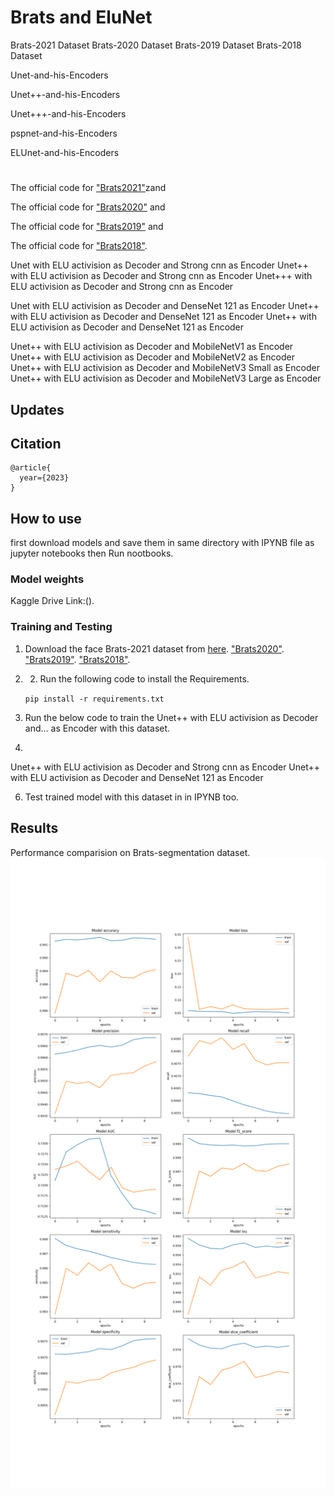 # Brats and EluNet
Brats-2021 Dataset
Brats-2020 Dataset
Brats-2019 Dataset
Brats-2018 Dataset

Unet-and-his-Encoders

Unet++-and-his-Encoders

Unet+++-and-his-Encoders

pspnet-and-his-Encoders

ELUnet-and-his-Encoders
#
The official code for ["Brats2021"](https://www.kaggle.com/datasets/dschettler8845/brats-2021-task1)zand

The official code for ["Brats2020"](https://www.kaggle.com/datasets/awsaf49/brats2020-training-data) and

The official code for ["Brats2019"](https://www.kaggle.com/datasets/aryashah2k/brain-tumor-segmentation-brats-2019) and

The official code for ["Brats2018"](https://www.kaggle.com/datasets/sanglequang/brats2018).

Unet with ELU activision as Decoder and Strong cnn as  Encoder
Unet++ with ELU activision as Decoder and Strong cnn as  Encoder
Unet+++ with ELU activision as Decoder and Strong cnn as  Encoder

Unet with ELU activision as Decoder and DenseNet 121 as  Encoder
Unet++ with ELU activision as Decoder and DenseNet 121 as  Encoder
Unet++ with ELU activision as Decoder and DenseNet 121 as  Encoder

Unet++ with ELU activision as Decoder and MobileNetV1 as  Encoder
Unet++ with ELU activision as Decoder and MobileNetV2 as  Encoder
Unet++ with ELU activision as Decoder and MobileNetV3 Small as  Encoder
Unet++ with ELU activision as Decoder and MobileNetV3 Large as  Encoder


## Updates
## Citation
```
@article{
  year={2023}
}
```
## How to use
first download models and save them in same directory with IPYNB file as jupyter notebooks then Run nootbooks.

### Model weights
Kaggle Drive Link:().

### Training and Testing
1) Download the face Brats-2021 dataset from [here](https://www.kaggle.com/datasets/dschettler8845/brats-2021-task1).
["Brats2020"](https://www.kaggle.com/datasets/awsaf49/brats2020-training-data).
["Brats2019"](https://www.kaggle.com/datasets/aryashah2k/brain-tumor-segmentation-brats-2019).
["Brats2018"](https://www.kaggle.com/datasets/sanglequang/brats2018).

3) 2) Run the following code to install the Requirements.

    `pip install -r requirements.txt`

4) Run the below code to train the Unet++ with ELU activision as Decoder and... as Encoder with this dataset.
5) 
Unet++ with ELU activision as Decoder and Strong cnn as  Encoder
Unet++ with ELU activision as Decoder and DenseNet 121 as  Encoder


6) Test trained model with this dataset in in IPYNB too.

## Results
Performance comparision on Brats-segmentation dataset.
![](https://github.com/mahdiasdzd/Brats2021/blob/main/Model-Results.png)


